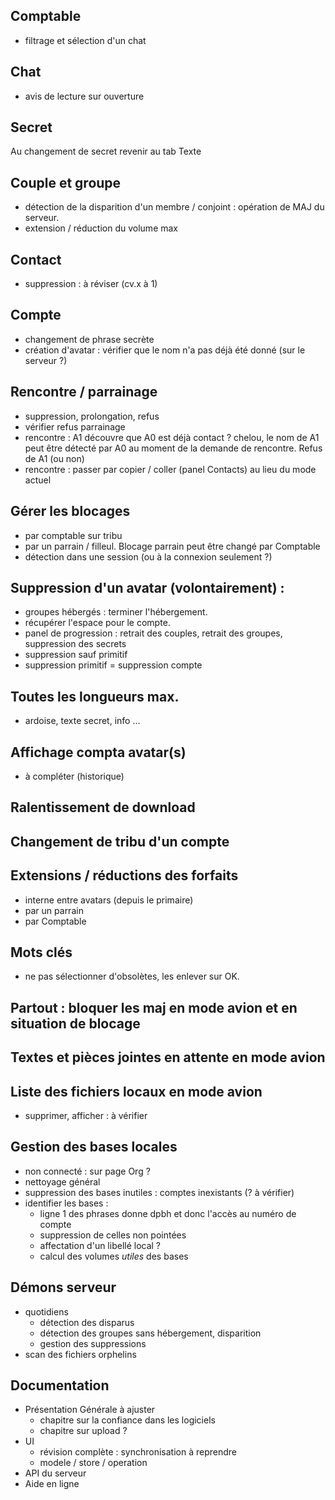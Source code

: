 ## Comptable
- filtrage et sélection d'un chat

## Chat
- avis de lecture sur ouverture

## Secret
Au changement de secret revenir au tab Texte

## Couple et groupe
- détection de la disparition d'un membre / conjoint : opération de MAJ du serveur.
- extension / réduction du volume max

## Contact
- suppression : à réviser (cv.x à 1)

## Compte
- changement de phrase secrète
- création d'avatar : vérifier que le nom n'a pas déjà été donné (sur le serveur ?)

## Rencontre / parrainage
- suppression, prolongation, refus
- vérifier refus parrainage
- rencontre : A1 découvre que A0 est déjà contact ? chelou, le nom de A1 peut être détecté par A0 au moment de la demande de rencontre. Refus de A1 (ou non)
- rencontre : passer par copier / coller (panel Contacts) au lieu du mode actuel

## Gérer les blocages
- par comptable sur tribu
- par un parrain / filleul. Blocage parrain peut être changé par Comptable
- détection dans une session (ou à la connexion seulement ?)

## Suppression d'un avatar (volontairement) : 
- groupes hébergés : terminer l'hébergement.
- récupérer l'espace pour le compte.
- panel de progression : retrait des couples, retrait des groupes, suppression des secrets
- suppression sauf primitif
- suppression primitif = suppression compte

## Toutes les longueurs max.
- ardoise, texte secret, info ...

## Affichage compta avatar(s)
- à compléter (historique)

## Ralentissement de download

## Changement de tribu d'un compte

## Extensions / réductions des forfaits
- interne entre avatars (depuis le primaire)
- par un parrain
- par Comptable

## Mots clés
- ne pas sélectionner d'obsolètes, les enlever sur OK.

## Partout : bloquer les maj en mode avion et en situation de blocage

## Textes et pièces jointes en attente en mode avion

## Liste des fichiers locaux en mode avion
- supprimer, afficher : à vérifier

## Gestion des bases locales
- non connecté : sur page Org ?
- nettoyage général
- suppression des bases inutiles : comptes inexistants (? à vérifier)
- identifier les bases :
  - ligne 1 des phrases donne dpbh et donc l'accès au numéro de compte
  - suppression de celles non pointées
  - affectation d'un libellé local ?
  - calcul des volumes _utiles_ des bases

## Démons serveur
- quotidiens
  - détection des disparus
  - détection des groupes sans hébergement, disparition
  - gestion des suppressions
- scan des fichiers orphelins

## Documentation
- Présentation Générale à ajuster
  - chapitre sur la confiance dans les logiciels
  - chapitre sur upload ?
- UI
  - révision complète : synchronisation à reprendre
  - modele / store / operation
- API du serveur
- Aide en ligne
